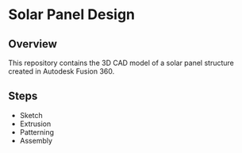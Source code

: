 # Solar Panel Design
## Overview
This repository contains the 3D CAD model of a solar panel structure created in Autodesk Fusion 360. 

## Steps
  - Sketch
  - Extrusion
  - Patterning
  - Assembly


